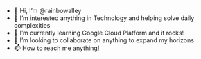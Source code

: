 - 👋 Hi, I’m @rainbowalley
- 👀 I’m interested anything in Technology and helping solve daily complexities
- 🌱 I’m currently learning Google Cloud Platform and it rocks!
- 💞️ I’m looking to collaborate on anything to expand my horizons
- 📫 How to reach me anything!

<!---
shirminseet/rainbowalley is a ✨ special ✨ repository because its `README.md` (this file) appears on your GitHub profile.
You can click the Preview link to take a look at your changes.
--->
